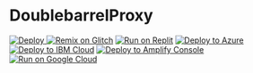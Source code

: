 # DoublebarrelProxy
<a href="https://heroku.com/deploy">
  <img src="https://www.herokucdn.com/deploy/button.svg" alt="Deploy">
</a>
<a href="https://glitch.com/edit/#!/import/github//DoublebarrelProxy"><img src="https://cdn.glitch.com/2703baf2-b643-4da7-ab91-7ee2a2d00b5b%2Fremix-button.svg" alt="Remix on Glitch" /></a>
<a href="https://replit.com/github/100123424/DoublebarrelProxy" rel="nofollow"><img src="https://raw.githubusercontent.com/BinBashBanana/deploy-buttons/master/buttons/remade/replit.svg" alt="Run on Replit" style="max-width: 100%;"></a>
</a>
<a href="https://deploy.azure.com/?repository=https://github.com/100123424/DoublebarrelProxy" rel="nofollow"><img src="https://raw.githubusercontent.com/BinBashBanana/deploy-buttons/master/buttons/remade/azure.svg" alt="Deploy to Azure" style="max-width: 100%;"></a>
<a href="https://cloud.ibm.com/devops/setup/deploy?repository=https://github.com/100123424/DoublebarrelProxy" rel="nofollow"><img src="https://raw.githubusercontent.com/BinBashBanana/deploy-buttons/master/buttons/remade/ibmcloud.svg" alt="Deploy to IBM Cloud" style="max-width: 100%;"></a>
<a href="https://console.aws.amazon.com/amplify/home#/deploy?repo=https://github.com/100123424/DoublebarrelProxy" rel="nofollow"><img src="https://raw.githubusercontent.com/BinBashBanana/deploy-buttons/master/buttons/remade/amplifyconsole.svg" alt="Deploy to Amplify Console" style="max-width: 100%;"></a>
<a href="https://deploy.cloud.run/?git_repo=https://github.com/100123424/DoublebarrelProxy" rel="nofollow"><img src="https://raw.githubusercontent.com/BinBashBanana/deploy-buttons/master/buttons/remade/googlecloud.svg" alt="Run on Google Cloud" style="max-width: 100%;"></a>
